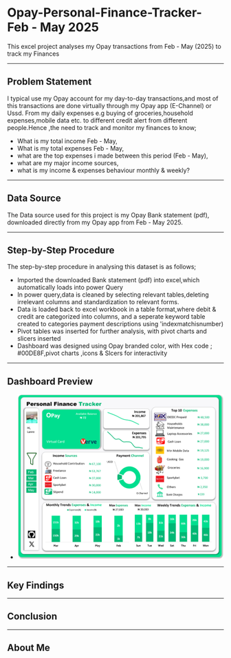 # Opay-Personal-Finance-Tracker- Feb - May 2025

This excel project  analyses my Opay transactions from Feb - May (2025) to track my  Finances

-----

## Problem Statement
I typical use my  Opay account for my day-to-day transactions,and most of this transactions are done virtually through my Opay app (E-Channel) or Ussd. 
From my daily expenses e.g buying of groceries,household expenses,mobile data etc. to different credit alert from different people.Hence ,the need to track and monitor my finances to know;
- What is my total income  Feb - May,
- What is my total expenses  Feb - May,
- what are the top expenses i made between this period (Feb - May),
- what are my major income sources,
- what is my income & expenses behaviour monthly & weekly?
--------------
## Data Source
 The Data source used for this project is my Opay Bank statement (pdf), downloaded directly from my Opay app from Feb - May 2025.
 
 
-----------------------
## Step-by-Step Procedure

The step-by-step procedure in analysing this dataset is as follows;
- Imported the downloaded Bank statement (pdf) into excel,which automatically loads into power Query 
- In power query,data is cleaned by selecting relevant tables,deleting irrelevant columns and standardization to relevant forms.
- Data is loaded back to excel workbook in a table format,where debit & credit are categorized into columns,
 and a seperate keyword table created to categories payment  descriptions using 'indexmatchisnumber)
- Pivot tables was inserted for further analysis, with pivot charts and slicers inserted
- Dashboard was designed using Opay branded color,  with Hex code ; #00DE8F,pivot charts ,icons & Slcers for interactivity

---------------------
## Dashboard Preview 
- ![Dashboard](Opay_final_.png)

------------------------
## Key Findings 

------------------------
## Conclusion 

------------------------
## About Me

